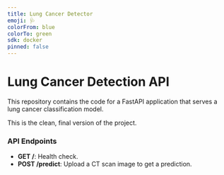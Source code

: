 ```yaml
---
title: Lung Cancer Detector
emoji: 🩺
colorFrom: blue
colorTo: green
sdk: docker
pinned: false
---
```


# Lung Cancer Detection API

This repository contains the code for a FastAPI application that serves a lung cancer classification model.

This is the clean, final version of the project.

### API Endpoints
- **GET /**: Health check.
- **POST /predict**: Upload a CT scan image to get a prediction.